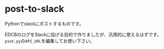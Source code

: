# post-to-slack

Pythonでslackにポストするものです。

EDCBのログをSlackに投げる目的で作りましたが、汎用的に使えるはずです。
`psot.py`の`API_URL`を編集してお使い下さい。

